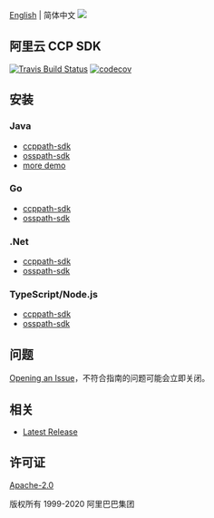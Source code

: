 [English](README.md) | 简体中文
![](https://aliyunsdk-pages.alicdn.com/icons/AlibabaCloud.svg)

## 阿里云 CCP SDK
[![Travis Build Status](https://travis-ci.org/aliyun/aliyun-ccp.svg?branch=master)](https://travis-ci.org/aliyun/aliyun-ccp)
[![codecov](https://codecov.io/gh/aliyun/aliyun-ccp/branch/master/graph/badge.svg)](https://codecov.io/gh/aliyun/aliyun-ccp)

## 安装

### Java
- [ccppath-sdk](./ccppath-sdk/java/README-CN.md)
- [osspath-sdk](./osspath-sdk/java/README-CN.md)
- [more demo](docs/java-sdk-demo.md)

### Go
- [ccppath-sdk](./ccppath-sdk/go/README-CN.md)
- [osspath-sdk](./osspath-sdk/go/README-CN.md)

### .Net
- [ccppath-sdk](./ccppath-sdk/cs/README-CN.md)
- [osspath-sdk](./osspath-sdk/cs/README-CN.md)

### TypeScript/Node.js
- [ccppath-sdk](./ccppath-sdk/ts/README-CN.md)
- [osspath-sdk](./osspath-sdk/ts/README-CN.md)

## 问题
[Opening an Issue](https://github.com/aliyun/aliyun-ccp/issues/new)，不符合指南的问题可能会立即关闭。

## 相关
* [Latest Release](https://github.com/aliyun/aliyun-ccp)

## 许可证
[Apache-2.0](http://www.apache.org/licenses/LICENSE-2.0)

版权所有 1999-2020 阿里巴巴集团
